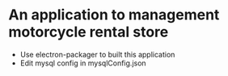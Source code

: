 # An application to management motorcycle rental store
- Use electron-packager to built this application
- Edit mysql config in mysqlConfig.json
